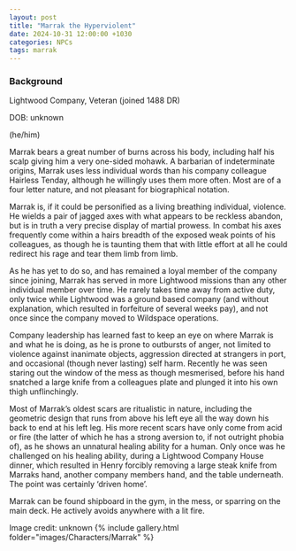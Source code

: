 ```yaml
---
layout: post
title: "Marrak the Hyperviolent"
date: 2024-10-31 12:00:00 +1030
categories: NPCs
tags: marrak
---
```

### Background
Lightwood Company, Veteran (joined 1488 DR)

DOB: unknown

(he/him)



Marrak bears a great number of burns across his body, including half his scalp giving him a very one-sided mohawk. A barbarian of indeterminate origins, Marrak uses less individual words than his company colleague Hairless Tenday, although he willingly uses them more often. Most are of a four letter nature, and not pleasant for biographical notation.

Marrak is, if it could be personified as a living breathing individual, violence. He wields a pair of jagged axes with what appears to be reckless abandon, but is in truth a very precise display of martial prowess. In combat his axes frequently come within a hairs breadth of the exposed weak points of his colleagues, as though he is taunting them that with little effort at all he could redirect his rage and tear them limb from limb.

As he has yet to do so, and has remained a loyal member of the company since joining, Marrak has served in more Lightwood missions than any other individual member over time. He rarely takes time away from active duty, only twice while Lightwood was a ground based company (and without explanation, which resulted in forfeiture of several weeks pay), and not once since the company moved to Wildspace operations. 

Company leadership has learned fast to keep an eye on where Marrak is and what he is doing, as he is prone to outbursts of anger, not limited to violence against inanimate objects, aggression directed at strangers in port, and occasional (though never lasting) self harm. Recently he was seen staring out the window of the mess as though mesmerised, before his hand snatched a large knife from a colleagues plate and plunged it into his own thigh unflinchingly.

Most of Marrak’s oldest scars are ritualistic in nature, including the geometric design that runs from above his left eye all the way down his back to end at his left leg. His more recent scars have only come from acid or fire (the latter of which he has a strong aversion to, if not outright phobia of), as he shows an unnatural healing ability for a human. Only once was he challenged on his healing ability, during a Lightwood Company House dinner, which resulted in Henry forcibly removing a large steak knife from Marraks hand, another company members hand, and the table underneath. The point was certainly ‘driven home’.

Marrak can be found shipboard in the gym, in the mess, or sparring on the main deck. He actively avoids anywhere with a lit fire.





Image credit: unknown
{% include gallery.html folder="images/Characters/Marrak" %}